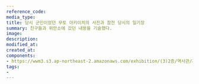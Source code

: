 ```yaml
---
reference_code:
media_type:
title: 당시 군인이었던 무토 아키이치의 사진과 참전 당시의 일기장
summary: 친구들과 위안소에 갔던 내용을 기술했다.
image:
description:
modified_at:
created_at:
components:
- https://wwm3.s3.ap-northeast-2.amazonaws.com/exhibition/(3)2층/역사관/자료/LHS_0238.jpg
tags:
-
---
```

